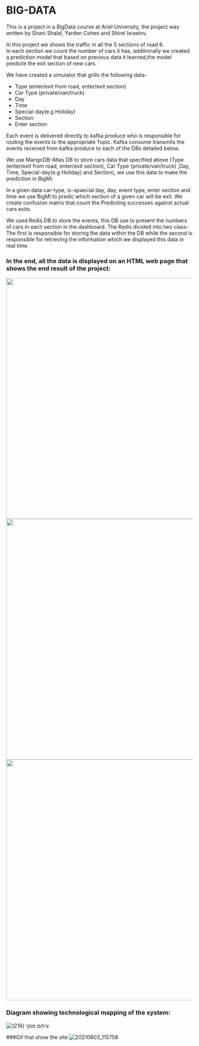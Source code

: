 # BIG-DATA

This is a project in a BigData course at Ariel University, the project was written by Shani Shalal, Yarden Cohen and Shirel Israelov.

In this project we shows the traffic in all the 5 sections of road 6.  
In each section we count the number of cars it has, additionally we created a prediction model that based on previous data it learned,the model predicte the exit section of new cars.

We have created a simulator that grills the following data- 
* Type (enter/exit from road, enter/exit section)
* Car Type (private/van/truck)
* Day
* Time
* Special-day(e.g Holiday)
* Section
* Enter section
  
Each event is delivered directly to kafka produce who is responsible for routing the events to the appropriate Topic.
Kafka consume transmits the events received from kafka produce to each of the DBs detailed below.

We use MangoDB-Atlas DB to store cars data that specified above (Type (enter/exit from road, enter/exit section), Car Type (private/van/truck) ,Day, Time, Special-day(e.g Holiday) and Section), we use this data to make the prediction in BigMl.

In a given data car-type, is-spaecial day, day, event type, enter section and time we use BigMl to predic which section of a given car will be exit.
We create confusion matrix that count the Predicting successes against actual cars exits.
 
We used Redis DB to store the events, this DB use to present the numbers of cars in each section in the dashboard.
The Redis divided into two class- 
The first is responsible for storing the data within the DB while the second is responsible for retrieving the information which we displayed this data in real time.

### In the end, all the data is displayed on an HTML web page that shows the end result of the project:  
<img src = "https://user-images.githubusercontent.com/57362284/127986870-cf6cdeca-c190-4d45-94ff-245cc680bb6a.jpeg" width="650">   
  
<img src = "https://user-images.githubusercontent.com/57362284/127987054-a9ef7831-2770-4cbc-9777-5e74cc191afb.jpeg" width="650">   
  
<img src = "https://user-images.githubusercontent.com/57362284/127987127-467abb7d-ae77-46d7-b4dc-92c8c068ea0e.jpeg" width="650">    
  


### Diagram showing technological mapping of the system:

![‏‏צילום מסך (216)](https://user-images.githubusercontent.com/57362284/127979586-5fc80760-d401-42a4-a083-8a08aa9041ce.png)


###Gif that show the site 
![20210803_115758](https://user-images.githubusercontent.com/57361588/127989103-2e894a71-965d-4aff-ab8a-fad56fdd9a47.gif)




